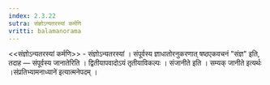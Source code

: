 ```yaml
---
index: 2.3.22
sutra: संज्ञोऽन्यतरस्यां कर्मणि
vritti: balamanorama
---
```


<<संज्ञोऽन्यतरस्यां कर्मणि>> - संज्ञोऽन्यतरस्यां । संपूर्वस्य ज्ञाधातोरनुकरणात् षष्ठएकवचनं "संज्ञ" इति, तदाह — संपूर्वस्य जानातेरिति । द्वितीयापवादोऽयं तृतीयाविकल्पः । संजानीते इति । सम्यक् जानीते इत्यर्थः ।संप्रतिभ्यामनाध्याने॑ इत्यात्मनेपदम् ।